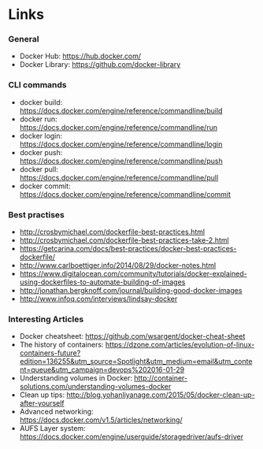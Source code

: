 # Links

### General

- Docker Hub: https://hub.docker.com/
- Docker Library: https://github.com/docker-library

### CLI commands

- docker build: https://docs.docker.com/engine/reference/commandline/build
- docker run: https://docs.docker.com/engine/reference/commandline/run
- docker login: https://docs.docker.com/engine/reference/commandline/login
- docker push: https://docs.docker.com/engine/reference/commandline/push
- docker pull: https://docs.docker.com/engine/reference/commandline/pull
- docker commit: https://docs.docker.com/engine/reference/commandline/commit

### Best practises

- http://crosbymichael.com/dockerfile-best-practices.html
- http://crosbymichael.com/dockerfile-best-practices-take-2.html
- https://getcarina.com/docs/best-practices/docker-best-practices-dockerfile/
- http://www.carlboettiger.info/2014/08/29/docker-notes.html
- https://www.digitalocean.com/community/tutorials/docker-explained-using-dockerfiles-to-automate-building-of-images
- http://jonathan.bergknoff.com/journal/building-good-docker-images
- http://www.infoq.com/interviews/lindsay-docker

### Interesting Articles

- Docker cheatsheet: https://github.com/wsargent/docker-cheat-sheet
- The history of containers: https://dzone.com/articles/evolution-of-linux-containers-future?edition=136255&utm_source=Spotlight&utm_medium=email&utm_content=queue&utm_campaign=devops%202016-01-29
- Understanding volumes in Docker: http://container-solutions.com/understanding-volumes-docker
- Clean up tips: http://blog.yohanliyanage.com/2015/05/docker-clean-up-after-yourself
- Advanced networking: https://docs.docker.com/v1.5/articles/networking/
- AUFS Layer system: https://docs.docker.com/engine/userguide/storagedriver/aufs-driver
